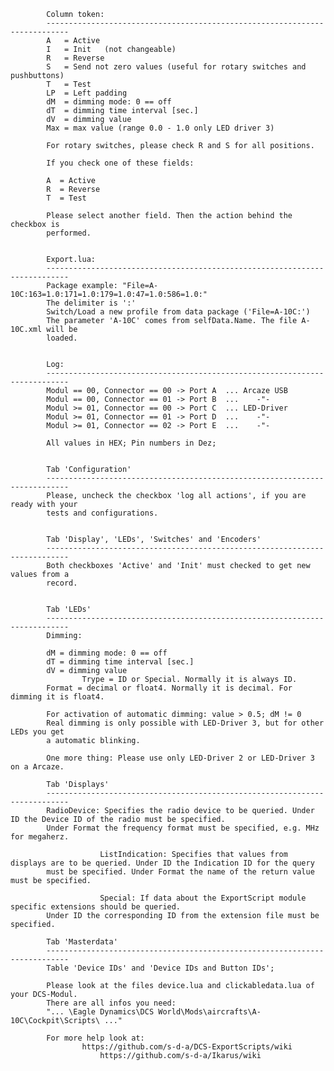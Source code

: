 			
			Column token:
			---------------------------------------------------------------------------
			A   = Active
			I   = Init   (not changeable)
			R   = Reverse
			S   = Send not zero values (useful for rotary switches and pushbuttons)
			T   = Test
			LP  = Left padding
			dM  = dimming mode: 0 == off
			dT  = dimming time interval [sec.]
			dV  = dimming value
			Max = max value (range 0.0 - 1.0 only LED driver 3)
			
			For rotary switches, please check R and S for all positions.
			
			If you check one of these fields: 
			
			A  = Active
			R  = Reverse
			T  = Test
			
			Please select another field. Then the action behind the checkbox is 
			performed.
			

			Export.lua:
			---------------------------------------------------------------------------
			Package example: "File=A-10C:163=1.0:171=1.0:179=1.0:47=1.0:586=1.0:"
			The delimiter is ':'
			Switch/Load a new profile from data package ('File=A-10C:')
			The parameter 'A-10C' comes from selfData.Name. The file A-10C.xml will be 
			loaded.

	
			Log:
			---------------------------------------------------------------------------
			Modul == 00, Connector == 00 -> Port A  ... Arcaze USB
			Modul == 00, Connector == 01 -> Port B  ...    -"-
			Modul >= 01, Connector == 00 -> Port C  ... LED-Driver
			Modul >= 01, Connector == 01 -> Port D  ...    -"-
			Modul >= 01, Connector == 02 -> Port E  ...    -"-
	
			All values in HEX; Pin numbers in Dez;

	
			Tab 'Configuration'
			---------------------------------------------------------------------------
			Please, uncheck the checkbox 'log all actions', if you are ready with your 
			tests and configurations.
			

			Tab 'Display', 'LEDs', 'Switches' and 'Encoders'
			---------------------------------------------------------------------------
			Both checkboxes 'Active' and 'Init' must checked to get new values from a 
			record.
			
	
			Tab 'LEDs'
			---------------------------------------------------------------------------
			Dimming:
	
			dM = dimming mode: 0 == off
			dT = dimming time interval [sec.]
			dV = dimming value
	                Trype = ID or Special. Normally it is always ID.
			Format = decimal or float4. Normally it is decimal. For dimming it is float4.
			
			For activation of automatic dimming: value > 0.5; dM != 0
			Real dimming is only possible with LED-Driver 3, but for other LEDs you get 
			a automatic blinking.
			
			One more thing: Please use only LED-Driver 2 or LED-Driver 3 on a Arcaze.
                        
			Tab 'Displays'
			---------------------------------------------------------------------------
			RadioDevice: Specifies the radio device to be queried. Under ID the Device ID of the radio must be specified.
			Under Format the frequency format must be specified, e.g. MHz for megaherz.

                        ListIndication: Specifies that values from displays are to be queried. Under ID the Indication ID for the query
			must be specified. Under Format the name of the return value must be specified.

                        Special: If data about the ExportScript module specific extensions should be queried. 
			Under ID the corresponding ID from the extension file must be specified.
	
			Tab 'Masterdata'
			---------------------------------------------------------------------------
			Table 'Device IDs' and 'Device IDs and Button IDs';
	
			Please look at the files device.lua and clickabledata.lua of your DCS-Modul. 
			There are all infos you need:
			"... \Eagle Dynamics\DCS World\Mods\aircrafts\A-10C\Cockpit\Scripts\ ..."

			For more help look at:
	                https://github.com/s-d-a/DCS-ExportScripts/wiki
                        https://github.com/s-d-a/Ikarus/wiki

			
